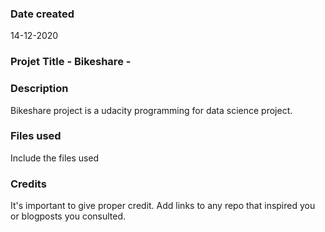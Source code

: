 ### Date created
14-12-2020

### Projet Title - Bikeshare -


### Description
Bikeshare project is a udacity programming for data science project.

### Files used
Include the files used

### Credits
It's important to give proper credit. Add links to any repo that inspired you or blogposts you consulted.

